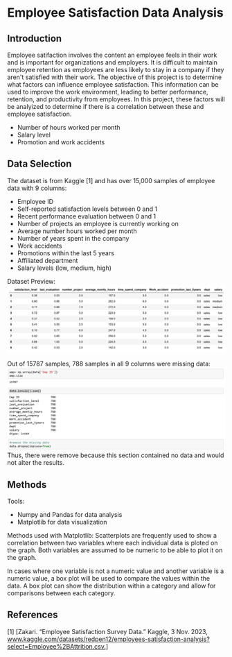 # Employee Satisfaction Data Analysis

## Introduction
Employee satifaction involves the content an employee feels in their work and is important for organizations and employers. It is difficult to maintain employee retention as employees are less likely to stay in a company if they aren't satisfied with their work. The objective of this project is to determine what factors can influence employee satisfaction. This information can be used to improve the work environment, leading to better performance, retention, and productivity from employees. In this project, these factors will be analyized to determine if there is a correlation between these and employee satisfaction.
  - Number of hours worked per month
  - Salary level
  - Promotion and work accidents

## Data Selection
The dataset is from Kaggle [1] and has over 15,000 samples of employee data with 9 columns: 
- Employee ID
- Self-reported satisfaction levels between 0 and 1
- Recent performance evaluation between 0 and 1
- Number of projects an employee is currently working on
- Average number hours worked per month
- Number of years spent in the company
- Work accidents
- Promotions within the last 5 years
- Affiliated department
- Salary levels (low, medium, high)

Dataset Preview:
![data screenshot](./graph/Sample_Data.PNG)

Out of 15787 samples, 788 samples in all 9 columns were missing data:
![data screenshot](./graph/data_cleaning.PNG)
Thus, there were remove because this section contained no data and would not alter the results.

## Methods
Tools: 
- Numpy and Pandas for data analysis
- Matplotlib for data visualization

Methods used with Matplotlib:
Scatterplots are frequently used to show a correlation between two variables where each individual data is ploted on the graph. Both variables are assumed to be numeric to be able to plot it on the graph. 

In cases where one variable is not a numeric value and another variable is a numeric value, a box plot will be used to compare the values within the data. A box plot can show the distribution within a category and allow for comparisons between each category. 

## References
[1] [Zakari. “Employee Satisfaction Survey Data.” Kaggle, 3 Nov. 2023, www.kaggle.com/datasets/redpen12/employees-satisfaction-analysis?select=Employee%2BAttrition.csv.]
